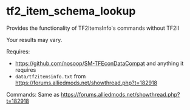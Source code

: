 # tf2_item_schema_lookup
Provides the functionality of TF2ItemsInfo's commands without TF2II

Your results may vary.

Requires:
* https://github.com/nosoop/SM-TFEconDataCompat and anything it requires
* `data/tf2itemsinfo.txt` from https://forums.alliedmods.net/showthread.php?t=182918

Commands:
Same as https://forums.alliedmods.net/showthread.php?t=182918

